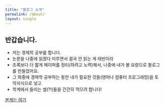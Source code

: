 ```yaml
---
title: "블로그 소개"
permalink: /about/
layout: single
---
```


## 반갑습니다.

- 저는 경제학 공부를 합니다. 
- 논문을 나중에 읽겠다 미루면서 결국 안 읽는 게 태반이라
- 초록보다 더 짧게 페이퍼를 정리(하려고 노력)해서, 나중에 내가 볼 요량으로 블로그를 만들었어요.
- 그 와중에 경제학 공부하는 동안 내가 필요한 것들(영어나 컴퓨터 프로그래밍)을 토막지식으로 넣고
- 학계에서 들리는 썰(?!)들을 간간히 적으려 합니다!

[본캐는 여기](https://kimdukgyoo.github.io/)
